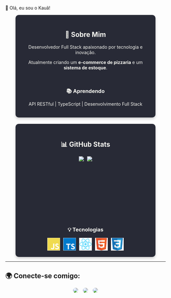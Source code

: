 👋 Olá, eu sou o Kauã!

<div align="center" style="display: flex; justify-content: center; gap: 20px; flex-wrap: wrap;">

  <div style="flex: 1; min-width: 300px; max-width: 400px; text-align: center; background: #282a36; padding: 20px; border-radius: 10px; box-shadow: 0 4px 8px rgba(0, 0, 0, 0.2);">
    <h2 style="color: #f8f8f2;">🚀 Sobre Mim</h2>
    <p style="color: #f8f8f2;">Desenvolvedor Full Stack apaixonado por tecnologia e inovação.</p>
    <p style="color: #f8f8f2;">Atualmente criando um <strong>e-commerce de pizzaria</strong> e um <strong>sistema de estoque</strong>.</p>
    <br>
    <h3 style="color: #f8f8f2;">📚 Aprendendo</h3>
    <p style="color: #f8f8f2;">API RESTful | TypeScript | Desenvolvimento Full Stack</p>
  </div>

  <div style="flex: 1; min-width: 300px; max-width: 400px; text-align: center; background: #282a36; padding: 20px; border-radius: 10px; box-shadow: 0 4px 8px rgba(0, 0, 0, 0.2);">
    <h2 style="color: #f8f8f2;">📊 GitHub Stats</h2>
    <div style="display: flex; justify-content: center; gap: 10px;">
      <img height="180em" src="https://github-readme-stats.vercel.app/api?username=kauapietro&show_icons=true&theme=dark">
      <img height="180em" src="https://github-readme-stats.vercel.app/api/top-langs/?username=kauapietro&layout=compact&theme=dark&hide=python,java&langs_count=8">
    </div>
    <br>
    <h3 style="color: #f8f8f2;">💡 Tecnologias</h3>
    <div style="display: flex; justify-content: center; gap: 10px;">
      <img height="40" src="https://raw.githubusercontent.com/devicons/devicon/master/icons/javascript/javascript-plain.svg">
      <img height="40" src="https://raw.githubusercontent.com/devicons/devicon/master/icons/typescript/typescript-plain.svg">
      <img height="40" src="https://raw.githubusercontent.com/devicons/devicon/master/icons/react/react-original.svg">
      <img height="40" src="https://raw.githubusercontent.com/devicons/devicon/master/icons/html5/html5-original.svg">
      <img height="40" src="https://raw.githubusercontent.com/devicons/devicon/master/icons/css3/css3-original.svg">
    </div>
  </div>
</div>

---

## 🌍 Conecte-se comigo:
<div align="center" style="display: flex; justify-content: center; gap: 15px;">
  <a href="https://www.instagram.com/kauapietro031" target="_blank" style="text-decoration: none;">
    <img src="https://img.shields.io/badge/-Instagram-%23E4405F?style=for-the-badge&logo=instagram&logoColor=white" style="border-radius: 8px;">
  </a>
  <a href="mailto:kauapietro2608@gmail.com" style="text-decoration: none;">
    <img src="https://img.shields.io/badge/-Gmail-%23333?style=for-the-badge&logo=gmail&logoColor=white" style="border-radius: 8px;">
  </a>
  <a href="https://www.linkedin.com/in/kauapietro" target="_blank" style="text-decoration: none;">
    <img src="https://img.shields.io/badge/-LinkedIn-%230077B5?style=for-the-badge&logo=linkedin&logoColor=white" style="border-radius: 8px;">
  </a>
</div>




